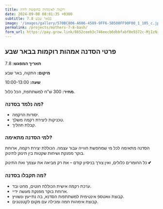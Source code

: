 ```yaml
---
title: רקמה לאימהות בחופשת לידה
date: 2024-09-08 08:01:35 +0300
subtitle: 7.8 בבאר שבע
image: '/images/gallery/570BC806-A606-4589-9FF6-5B508FF90F00_1_105_c.jpeg'
permalink: /projects/mothers-7-8-bash/
form_url: https://pay.grow.link/8652ceeb3c746eecb6dbbfabf8e9372c-MjIzNzg5Mw
---
```


## פרטי הסדנה אמהות רוקמות בבאר שבע

**תאריך המפגש:** 7.8

**מיקום:** התקוה, באר שבע  

**שעה:** 10:00-13:00 

**מחיר:** 300 ש"ח למשתתפת, הכל כלול.

### מה נלמד בסדנה?

- יסודות הרקמה.
- טכניקות ליצירת רקמה משלך.
- קבלת תהליך.
  
### למי הסדנה מתאימה?

הסדנה מתאימה לכל מי שמחפשת חווייה עבור עצמה. הכוללת יצירת רקמה, ארוחת בוקר מפנקת ושיחות שקטות בין תינוק לתינוק.

כל החומרים כלולים, ואין צורך בניסיון קודם – את רק מביאה את עצמך ואת התינוק 💕

### מה תקבלו בסדנה?

- ערכת רקמה אישית הכוללת חוטים, מחט ובד.
- ארוחת בוקר מפנקת מעשה ידיי.
- קבוצת וואטספ אינטימית למשתתפות הסדנא, בה נתייעץ ונשוויץ.
-  קבוצת אימהות חמה ומכילה עם מקום לקטנטנים.

